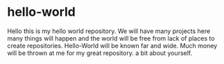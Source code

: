 # hello-world
Hello this is my hello world repository. We will have many projects here many things will happen and the world will be free from lack of places to create repositories. Hello-World will be known far and wide. Much money will be thrown at me for my great repository. 
a bit about yourself.
